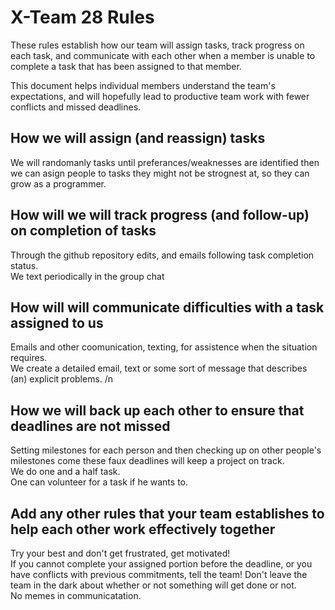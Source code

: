 # X-Team 28 Rules

These rules establish how our team will assign tasks,
track progress on each task, and communicate with each other 
when a member is unable to complete a task that has been assigned to that member.

This document helps individual members understand the team's expectations,
and will hopefully lead to productive team work with fewer conflicts
and missed deadlines.

## How we will assign (and reassign) tasks

We will randomanly tasks until preferances/weaknesses are identified
then we can asign people to tasks they might not be strognest at, so they can grow as a programmer.


## How will we will track progress (and follow-up) on completion of tasks
Through the github repository edits, and emails following task completion status.  
We text periodically in the group chat

## How will will communicate difficulties with a task assigned to us
Emails and other coomunication, texting, for assistence when the situation requires.  
We create a detailed email, text or some sort of message that describes (an) explicit problems. /n

## How we will back up each other to ensure that deadlines are not missed
Setting milestones for each person and then checking up on other people's milestones come these faux deadlines will keep a project on track.  
We do one and a half task.   
One can volunteer for a task if he wants to.


## Add any other rules that your team establishes to help each other work effectively together
Try your best and don't get frustrated, get motivated!  
If you cannot complete your assigned portion before the deadline, or you have conflicts with previous commitments, tell the team! Don't leave the team in the dark about whether or not something will get done or not.  
No memes in communicatation.  

